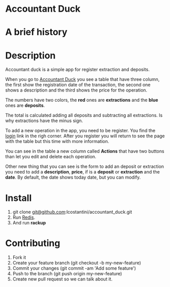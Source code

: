 Accountant Duck
================

# A brief history

# Description
Accountant duck is a simple app for register extraction and deposits.

When you go to [Accountant Duck](https://accountant-duck.herokuapp.com/) you see
a table that have three column, the first show the registration date of the transaction,
the second one shows a description and the third shows the price for the operation.

The numbers have two colors, the **red** ones are **extractions** and the **blue**
ones are **deposits**.

The total is calculated adding all deposits and subtracting all extractions.
Is why extractions have the minus sign.

To add a new operation in the app, you need to be register. You find the
[login](https://accountant-duck.herokuapp.com/login) link in the righ corner.
After you register you will return to see the page with the table but this time with more information.

You can see in the table a new column called **Actions** that have two buttons
than let you edit and delete each operation.

Other new thing that you can see is the form to add an deposit or extraction
you need to add a **description**, **price**, if is a **deposit** or **extraction**
and the **date**. By default, the date shows today date, but you can modify.

# Install
1. git clone git@github.com:lcostantini/accountant_duck.git
2. Run [Redis](http://redis.io/download).
3. And run **rackup**

# Contributing
1. Fork it
2. Create your feature branch (git checkout -b my-new-feature)
3. Commit your changes (git commit -am 'Add some feature')
4. Push to the branch (git push origin my-new-feature)
5. Create new pull request so we can talk about it.
